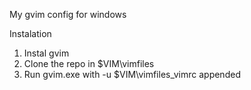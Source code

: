 My gvim config for windows

Instalation

1. Instal gvim 
2. Clone the repo in $VIM\vimfiles
3. Run gvim.exe with -u $VIM\vimfiles\_vimrc appended